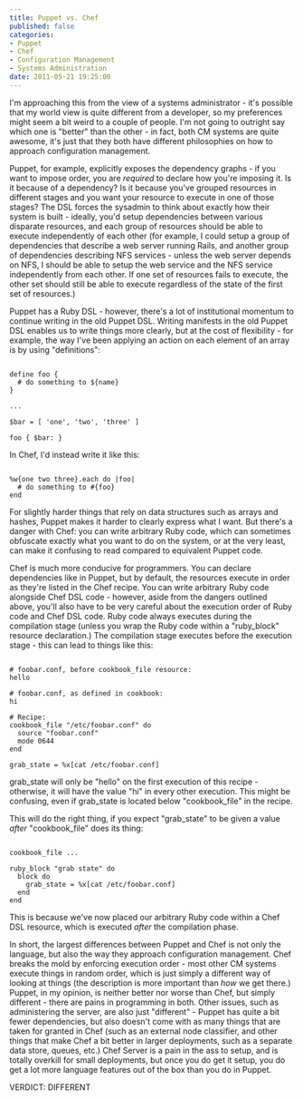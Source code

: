 ```yaml
---
title: Puppet vs. Chef
published: false
categories:
- Puppet
- Chef
- Configuration Management
- Systems Administration
date: 2011-05-21 19:25:00
---
```


I'm approaching this from the view of a systems administrator - it's possible that
my world view is quite different from a developer, so my preferences might seem
a bit weird to a couple of people.  I'm not going to outright say which one is
"better" than the other - in fact, both CM systems are quite awesome, it's just that
they both have different philosophies on how to approach configuration management.

Puppet, for example, explicitly exposes the dependency graphs - if you want to
impose order, you are *required* to declare how you're imposing it.  Is it
because of a dependency?  Is it because you've grouped resources in different
stages and you want your resource to execute in one of those stages?  The DSL
forces the sysadmin to think about exactly how their system is built - ideally,
you'd setup dependencies between various disparate resources, and each group
of resources should be able to execute independently of each other (for example,
I could setup a group of dependencies that describe a web server running Rails,
and another group of dependencies describing NFS services - unless the web server
depends on NFS, I should be able to setup the web service and the NFS service
independently from each other. If one set of resources fails to execute, the other
set should still be able to execute regardless of the state of the first set of
resources.)

Puppet has a Ruby DSL - however, there's a lot of institutional momentum to continue
writing in the old Puppet DSL.  Writing manifests in the old Puppet DSL enables
us to write things more clearly, but at the cost of flexibility - for example,
the way I've been applying an action on each element of an array is by using
"definitions":

<pre><code>
define foo {
  # do something to ${name}
}

...

$bar = [ 'one', 'two', 'three' ]

foo { $bar: }
</code></pre>

In Chef, I'd instead write it like this:

<pre><code>
%w{one two three}.each do |foo|
  # do something to #{foo}
end
</code></pre>

For slightly harder things that rely on data structures such as arrays and hashes,
Puppet makes it harder to clearly express what I want.  But there's a danger
with Chef: you can write arbitrary Ruby code, which can sometimes obfuscate exactly
what you want to do on the system, or at the very least, can make it confusing to
read compared to equivalent Puppet code.

Chef is much more conducive for programmers.  You can declare dependencies like
in Puppet, but by default, the resources execute in order as they're listed in
the Chef recipe.  You can write arbitrary Ruby code alongside Chef DSL code -
however, aside from the dangers outlined above, you'll also have to be very careful
about the execution order of Ruby code and Chef DSL code.  Ruby code always executes
during the compilation stage (unless you wrap the Ruby code within a "ruby_block"
resource declaration.)  The compilation stage executes before the execution stage -
this can lead to things like this:

<pre><code>
# foobar.conf, before cookbook_file resource:
hello

# foobar.conf, as defined in cookbook:
hi

# Recipe:
cookbook_file "/etc/foobar.conf" do
  source "foobar.conf"
  mode 0644
end

grab_state = %x[cat /etc/foobar.conf]
</code></pre>

grab_state will only be "hello" on the first execution of this recipe - otherwise,
it will have the value "hi" in every other execution.  This might be confusing,
even if grab_state is located below "cookbook_file" in the recipe.

This will do the right thing, if you expect "grab_state" to be given a value *after*
"cookbook_file" does its thing:

<pre><code>
cookbook_file ...

ruby_block "grab state" do
  block do
    grab_state = %x[cat /etc/foobar.conf]
  end
end
</code></pre>

This is because we've now placed our arbitrary Ruby code within a Chef DSL resource,
which is executed *after* the compilation phase.

In short, the largest differences between Puppet and Chef is not only the language,
but also the way they approach configuration management.  Chef breaks the mold
by enforcing execution order - most other CM systems execute things
in random order, which is just simply a different way of looking at things
(the description is more important than *how* we get there.)  Puppet, in my
opinion, is neither better nor worse than Chef, but simply different - there
are pains in programming in both.  Other issues, such as administering the server,
are also just "different" - Puppet has quite a bit fewer dependencies, but also
doesn't come with as many things that are taken for granted in Chef (such as
an external node classifier, and other things that make Chef a bit better
in larger deployments, such as a separate data store, queues, etc.)  Chef Server
is a pain in the ass to setup, and is totally overkill for small deployments,
but once you do get it setup, you do get a lot more language features out of
the box than you do in Puppet.

VERDICT: DIFFERENT
